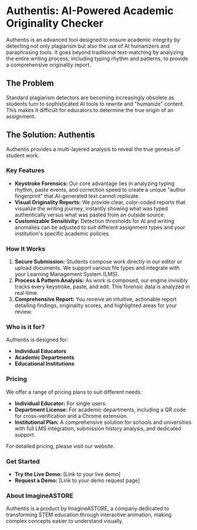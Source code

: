 # Authentis: AI-Powered Academic Originality Checker

Authentis is an advanced tool designed to ensure academic integrity by detecting not only plagiarism but also the use of AI humanizers and paraphrasing tools. It goes beyond traditional text-matching by analyzing the entire writing process, including typing rhythm and patterns, to provide a comprehensive originality report.

## The Problem

Standard plagiarism detectors are becoming increasingly obsolete as students turn to sophisticated AI tools to rewrite and "humanize" content. This makes it difficult for educators to determine the true origin of an assignment.

## The Solution: Authentis

Authentis provides a multi-layered analysis to reveal the true genesis of student work.

### Key Features

*   **Keystroke Forensics:** Our core advantage lies in analyzing typing rhythm, paste events, and correction speed to create a unique "author fingerprint" that AI-generated text cannot replicate.
*   **Visual Originality Reports:** We provide clear, color-coded reports that visualize the writing journey, instantly showing what was typed authentically versus what was pasted from an outside source.
*   **Customizable Sensitivity:** Detection thresholds for AI and writing anomalies can be adjusted to suit different assignment types and your institution's specific academic policies.

### How It Works

1.  **Secure Submission:** Students compose work directly in our editor or upload documents. We support various file types and integrate with your Learning Management System (LMS).
2.  **Process & Pattern Analysis:** As work is composed, our engine invisibly tracks every keystroke, paste, and edit. This forensic data is analyzed in real-time.
3.  **Comprehensive Report:** You receive an intuitive, actionable report detailing findings, originality scores, and highlighted areas for your review.

### Who is it for?

Authentis is designed for:

*   **Individual Educators**
*   **Academic Departments**
*   **Educational Institutions**

### Pricing

We offer a range of pricing plans to suit different needs:

*   **Individual Educator:** For single users.
*   **Department License:** For academic departments, including a QR code for cross-verification and a Chrome extension.
*   **Institutional Plan:** A comprehensive solution for schools and universities with full LMS integration, submission history analysis, and dedicated support.

For detailed pricing, please visit our website.

### Get Started

*   **Try the Live Demo:** [Link to your live demo]
*   **Request a Demo:** [Link to your demo request page]

### About ImagineASTORE

Authentis is a product by ImagineASTORE, a company dedicated to transforming STEM education through interactive animation, making complex concepts easier to understand visually.
